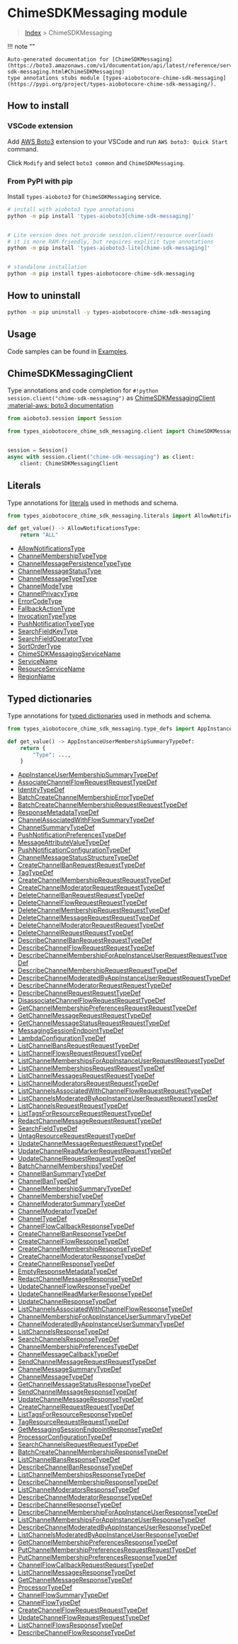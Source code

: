 # ChimeSDKMessaging module

> [Index](../README.md) > ChimeSDKMessaging


!!! note ""

    Auto-generated documentation for [ChimeSDKMessaging](https://boto3.amazonaws.com/v1/documentation/api/latest/reference/services/chime-sdk-messaging.html#ChimeSDKMessaging)
    type annotations stubs module [types-aiobotocore-chime-sdk-messaging](https://pypi.org/project/types-aiobotocore-chime-sdk-messaging/).

## How to install

### VSCode extension

Add [AWS Boto3](https://marketplace.visualstudio.com/items?itemName=Boto3typed.boto3-ide)
extension to your VSCode and run `AWS boto3: Quick Start` command.

Click `Modify` and select `boto3 common` and `ChimeSDKMessaging`.

### From PyPI with pip

Install `types-aioboto3` for `ChimeSDKMessaging` service.

```bash
# install with aioboto3 type annotations
python -m pip install 'types-aioboto3[chime-sdk-messaging]'


# Lite version does not provide session.client/resource overloads
# it is more RAM-friendly, but requires explicit type annotations
python -m pip install 'types-aioboto3-lite[chime-sdk-messaging]'


# standalone installation
python -m pip install types-aiobotocore-chime-sdk-messaging
```



## How to uninstall

```bash
python -m pip uninstall -y types-aiobotocore-chime-sdk-messaging
```

## Usage

Code samples can be found in [Examples](./usage.md).

## ChimeSDKMessagingClient

Type annotations and code completion for  `#!python session.client("chime-sdk-messaging")` as [ChimeSDKMessagingClient](./client.md)
[:material-aws: boto3 documentation](https://boto3.amazonaws.com/v1/documentation/api/latest/reference/services/chime-sdk-messaging.html#ChimeSDKMessaging.Client)

```python title="Usage example"
from aioboto3.session import Session

from types_aiobotocore_chime_sdk_messaging.client import ChimeSDKMessagingClient


session = Session()
async with session.client("chime-sdk-messaging") as client:
    client: ChimeSDKMessagingClient
```








## Literals

Type annotations for [literals](./literals.md) used in methods and schema.

```python title="Usage example"
from types_aiobotocore_chime_sdk_messaging.literals import AllowNotificationsType

def get_value() -> AllowNotificationsType:
    return "ALL"
```

- [AllowNotificationsType](./literals.md#allownotificationstype)
- [ChannelMembershipTypeType](./literals.md#channelmembershiptypetype)
- [ChannelMessagePersistenceTypeType](./literals.md#channelmessagepersistencetypetype)
- [ChannelMessageStatusType](./literals.md#channelmessagestatustype)
- [ChannelMessageTypeType](./literals.md#channelmessagetypetype)
- [ChannelModeType](./literals.md#channelmodetype)
- [ChannelPrivacyType](./literals.md#channelprivacytype)
- [ErrorCodeType](./literals.md#errorcodetype)
- [FallbackActionType](./literals.md#fallbackactiontype)
- [InvocationTypeType](./literals.md#invocationtypetype)
- [PushNotificationTypeType](./literals.md#pushnotificationtypetype)
- [SearchFieldKeyType](./literals.md#searchfieldkeytype)
- [SearchFieldOperatorType](./literals.md#searchfieldoperatortype)
- [SortOrderType](./literals.md#sortordertype)
- [ChimeSDKMessagingServiceName](./literals.md#chimesdkmessagingservicename)
- [ServiceName](./literals.md#servicename)
- [ResourceServiceName](./literals.md#resourceservicename)
- [RegionName](./literals.md#regionname)




## Typed dictionaries

Type annotations for [typed dictionaries](./type_defs.md) used in methods and schema.

```python title="Usage example"
from types_aiobotocore_chime_sdk_messaging.type_defs import AppInstanceUserMembershipSummaryTypeDef

def get_value() -> AppInstanceUserMembershipSummaryTypeDef:
    return {
        "Type": ...,
    }
```

- [AppInstanceUserMembershipSummaryTypeDef](./type_defs.md#appinstanceusermembershipsummarytypedef)
- [AssociateChannelFlowRequestRequestTypeDef](./type_defs.md#associatechannelflowrequestrequesttypedef)
- [IdentityTypeDef](./type_defs.md#identitytypedef)
- [BatchCreateChannelMembershipErrorTypeDef](./type_defs.md#batchcreatechannelmembershiperrortypedef)
- [BatchCreateChannelMembershipRequestRequestTypeDef](./type_defs.md#batchcreatechannelmembershiprequestrequesttypedef)
- [ResponseMetadataTypeDef](./type_defs.md#responsemetadatatypedef)
- [ChannelAssociatedWithFlowSummaryTypeDef](./type_defs.md#channelassociatedwithflowsummarytypedef)
- [ChannelSummaryTypeDef](./type_defs.md#channelsummarytypedef)
- [PushNotificationPreferencesTypeDef](./type_defs.md#pushnotificationpreferencestypedef)
- [MessageAttributeValueTypeDef](./type_defs.md#messageattributevaluetypedef)
- [PushNotificationConfigurationTypeDef](./type_defs.md#pushnotificationconfigurationtypedef)
- [ChannelMessageStatusStructureTypeDef](./type_defs.md#channelmessagestatusstructuretypedef)
- [CreateChannelBanRequestRequestTypeDef](./type_defs.md#createchannelbanrequestrequesttypedef)
- [TagTypeDef](./type_defs.md#tagtypedef)
- [CreateChannelMembershipRequestRequestTypeDef](./type_defs.md#createchannelmembershiprequestrequesttypedef)
- [CreateChannelModeratorRequestRequestTypeDef](./type_defs.md#createchannelmoderatorrequestrequesttypedef)
- [DeleteChannelBanRequestRequestTypeDef](./type_defs.md#deletechannelbanrequestrequesttypedef)
- [DeleteChannelFlowRequestRequestTypeDef](./type_defs.md#deletechannelflowrequestrequesttypedef)
- [DeleteChannelMembershipRequestRequestTypeDef](./type_defs.md#deletechannelmembershiprequestrequesttypedef)
- [DeleteChannelMessageRequestRequestTypeDef](./type_defs.md#deletechannelmessagerequestrequesttypedef)
- [DeleteChannelModeratorRequestRequestTypeDef](./type_defs.md#deletechannelmoderatorrequestrequesttypedef)
- [DeleteChannelRequestRequestTypeDef](./type_defs.md#deletechannelrequestrequesttypedef)
- [DescribeChannelBanRequestRequestTypeDef](./type_defs.md#describechannelbanrequestrequesttypedef)
- [DescribeChannelFlowRequestRequestTypeDef](./type_defs.md#describechannelflowrequestrequesttypedef)
- [DescribeChannelMembershipForAppInstanceUserRequestRequestTypeDef](./type_defs.md#describechannelmembershipforappinstanceuserrequestrequesttypedef)
- [DescribeChannelMembershipRequestRequestTypeDef](./type_defs.md#describechannelmembershiprequestrequesttypedef)
- [DescribeChannelModeratedByAppInstanceUserRequestRequestTypeDef](./type_defs.md#describechannelmoderatedbyappinstanceuserrequestrequesttypedef)
- [DescribeChannelModeratorRequestRequestTypeDef](./type_defs.md#describechannelmoderatorrequestrequesttypedef)
- [DescribeChannelRequestRequestTypeDef](./type_defs.md#describechannelrequestrequesttypedef)
- [DisassociateChannelFlowRequestRequestTypeDef](./type_defs.md#disassociatechannelflowrequestrequesttypedef)
- [GetChannelMembershipPreferencesRequestRequestTypeDef](./type_defs.md#getchannelmembershippreferencesrequestrequesttypedef)
- [GetChannelMessageRequestRequestTypeDef](./type_defs.md#getchannelmessagerequestrequesttypedef)
- [GetChannelMessageStatusRequestRequestTypeDef](./type_defs.md#getchannelmessagestatusrequestrequesttypedef)
- [MessagingSessionEndpointTypeDef](./type_defs.md#messagingsessionendpointtypedef)
- [LambdaConfigurationTypeDef](./type_defs.md#lambdaconfigurationtypedef)
- [ListChannelBansRequestRequestTypeDef](./type_defs.md#listchannelbansrequestrequesttypedef)
- [ListChannelFlowsRequestRequestTypeDef](./type_defs.md#listchannelflowsrequestrequesttypedef)
- [ListChannelMembershipsForAppInstanceUserRequestRequestTypeDef](./type_defs.md#listchannelmembershipsforappinstanceuserrequestrequesttypedef)
- [ListChannelMembershipsRequestRequestTypeDef](./type_defs.md#listchannelmembershipsrequestrequesttypedef)
- [ListChannelMessagesRequestRequestTypeDef](./type_defs.md#listchannelmessagesrequestrequesttypedef)
- [ListChannelModeratorsRequestRequestTypeDef](./type_defs.md#listchannelmoderatorsrequestrequesttypedef)
- [ListChannelsAssociatedWithChannelFlowRequestRequestTypeDef](./type_defs.md#listchannelsassociatedwithchannelflowrequestrequesttypedef)
- [ListChannelsModeratedByAppInstanceUserRequestRequestTypeDef](./type_defs.md#listchannelsmoderatedbyappinstanceuserrequestrequesttypedef)
- [ListChannelsRequestRequestTypeDef](./type_defs.md#listchannelsrequestrequesttypedef)
- [ListTagsForResourceRequestRequestTypeDef](./type_defs.md#listtagsforresourcerequestrequesttypedef)
- [RedactChannelMessageRequestRequestTypeDef](./type_defs.md#redactchannelmessagerequestrequesttypedef)
- [SearchFieldTypeDef](./type_defs.md#searchfieldtypedef)
- [UntagResourceRequestRequestTypeDef](./type_defs.md#untagresourcerequestrequesttypedef)
- [UpdateChannelMessageRequestRequestTypeDef](./type_defs.md#updatechannelmessagerequestrequesttypedef)
- [UpdateChannelReadMarkerRequestRequestTypeDef](./type_defs.md#updatechannelreadmarkerrequestrequesttypedef)
- [UpdateChannelRequestRequestTypeDef](./type_defs.md#updatechannelrequestrequesttypedef)
- [BatchChannelMembershipsTypeDef](./type_defs.md#batchchannelmembershipstypedef)
- [ChannelBanSummaryTypeDef](./type_defs.md#channelbansummarytypedef)
- [ChannelBanTypeDef](./type_defs.md#channelbantypedef)
- [ChannelMembershipSummaryTypeDef](./type_defs.md#channelmembershipsummarytypedef)
- [ChannelMembershipTypeDef](./type_defs.md#channelmembershiptypedef)
- [ChannelModeratorSummaryTypeDef](./type_defs.md#channelmoderatorsummarytypedef)
- [ChannelModeratorTypeDef](./type_defs.md#channelmoderatortypedef)
- [ChannelTypeDef](./type_defs.md#channeltypedef)
- [ChannelFlowCallbackResponseTypeDef](./type_defs.md#channelflowcallbackresponsetypedef)
- [CreateChannelBanResponseTypeDef](./type_defs.md#createchannelbanresponsetypedef)
- [CreateChannelFlowResponseTypeDef](./type_defs.md#createchannelflowresponsetypedef)
- [CreateChannelMembershipResponseTypeDef](./type_defs.md#createchannelmembershipresponsetypedef)
- [CreateChannelModeratorResponseTypeDef](./type_defs.md#createchannelmoderatorresponsetypedef)
- [CreateChannelResponseTypeDef](./type_defs.md#createchannelresponsetypedef)
- [EmptyResponseMetadataTypeDef](./type_defs.md#emptyresponsemetadatatypedef)
- [RedactChannelMessageResponseTypeDef](./type_defs.md#redactchannelmessageresponsetypedef)
- [UpdateChannelFlowResponseTypeDef](./type_defs.md#updatechannelflowresponsetypedef)
- [UpdateChannelReadMarkerResponseTypeDef](./type_defs.md#updatechannelreadmarkerresponsetypedef)
- [UpdateChannelResponseTypeDef](./type_defs.md#updatechannelresponsetypedef)
- [ListChannelsAssociatedWithChannelFlowResponseTypeDef](./type_defs.md#listchannelsassociatedwithchannelflowresponsetypedef)
- [ChannelMembershipForAppInstanceUserSummaryTypeDef](./type_defs.md#channelmembershipforappinstanceusersummarytypedef)
- [ChannelModeratedByAppInstanceUserSummaryTypeDef](./type_defs.md#channelmoderatedbyappinstanceusersummarytypedef)
- [ListChannelsResponseTypeDef](./type_defs.md#listchannelsresponsetypedef)
- [SearchChannelsResponseTypeDef](./type_defs.md#searchchannelsresponsetypedef)
- [ChannelMembershipPreferencesTypeDef](./type_defs.md#channelmembershippreferencestypedef)
- [ChannelMessageCallbackTypeDef](./type_defs.md#channelmessagecallbacktypedef)
- [SendChannelMessageRequestRequestTypeDef](./type_defs.md#sendchannelmessagerequestrequesttypedef)
- [ChannelMessageSummaryTypeDef](./type_defs.md#channelmessagesummarytypedef)
- [ChannelMessageTypeDef](./type_defs.md#channelmessagetypedef)
- [GetChannelMessageStatusResponseTypeDef](./type_defs.md#getchannelmessagestatusresponsetypedef)
- [SendChannelMessageResponseTypeDef](./type_defs.md#sendchannelmessageresponsetypedef)
- [UpdateChannelMessageResponseTypeDef](./type_defs.md#updatechannelmessageresponsetypedef)
- [CreateChannelRequestRequestTypeDef](./type_defs.md#createchannelrequestrequesttypedef)
- [ListTagsForResourceResponseTypeDef](./type_defs.md#listtagsforresourceresponsetypedef)
- [TagResourceRequestRequestTypeDef](./type_defs.md#tagresourcerequestrequesttypedef)
- [GetMessagingSessionEndpointResponseTypeDef](./type_defs.md#getmessagingsessionendpointresponsetypedef)
- [ProcessorConfigurationTypeDef](./type_defs.md#processorconfigurationtypedef)
- [SearchChannelsRequestRequestTypeDef](./type_defs.md#searchchannelsrequestrequesttypedef)
- [BatchCreateChannelMembershipResponseTypeDef](./type_defs.md#batchcreatechannelmembershipresponsetypedef)
- [ListChannelBansResponseTypeDef](./type_defs.md#listchannelbansresponsetypedef)
- [DescribeChannelBanResponseTypeDef](./type_defs.md#describechannelbanresponsetypedef)
- [ListChannelMembershipsResponseTypeDef](./type_defs.md#listchannelmembershipsresponsetypedef)
- [DescribeChannelMembershipResponseTypeDef](./type_defs.md#describechannelmembershipresponsetypedef)
- [ListChannelModeratorsResponseTypeDef](./type_defs.md#listchannelmoderatorsresponsetypedef)
- [DescribeChannelModeratorResponseTypeDef](./type_defs.md#describechannelmoderatorresponsetypedef)
- [DescribeChannelResponseTypeDef](./type_defs.md#describechannelresponsetypedef)
- [DescribeChannelMembershipForAppInstanceUserResponseTypeDef](./type_defs.md#describechannelmembershipforappinstanceuserresponsetypedef)
- [ListChannelMembershipsForAppInstanceUserResponseTypeDef](./type_defs.md#listchannelmembershipsforappinstanceuserresponsetypedef)
- [DescribeChannelModeratedByAppInstanceUserResponseTypeDef](./type_defs.md#describechannelmoderatedbyappinstanceuserresponsetypedef)
- [ListChannelsModeratedByAppInstanceUserResponseTypeDef](./type_defs.md#listchannelsmoderatedbyappinstanceuserresponsetypedef)
- [GetChannelMembershipPreferencesResponseTypeDef](./type_defs.md#getchannelmembershippreferencesresponsetypedef)
- [PutChannelMembershipPreferencesRequestRequestTypeDef](./type_defs.md#putchannelmembershippreferencesrequestrequesttypedef)
- [PutChannelMembershipPreferencesResponseTypeDef](./type_defs.md#putchannelmembershippreferencesresponsetypedef)
- [ChannelFlowCallbackRequestRequestTypeDef](./type_defs.md#channelflowcallbackrequestrequesttypedef)
- [ListChannelMessagesResponseTypeDef](./type_defs.md#listchannelmessagesresponsetypedef)
- [GetChannelMessageResponseTypeDef](./type_defs.md#getchannelmessageresponsetypedef)
- [ProcessorTypeDef](./type_defs.md#processortypedef)
- [ChannelFlowSummaryTypeDef](./type_defs.md#channelflowsummarytypedef)
- [ChannelFlowTypeDef](./type_defs.md#channelflowtypedef)
- [CreateChannelFlowRequestRequestTypeDef](./type_defs.md#createchannelflowrequestrequesttypedef)
- [UpdateChannelFlowRequestRequestTypeDef](./type_defs.md#updatechannelflowrequestrequesttypedef)
- [ListChannelFlowsResponseTypeDef](./type_defs.md#listchannelflowsresponsetypedef)
- [DescribeChannelFlowResponseTypeDef](./type_defs.md#describechannelflowresponsetypedef)

